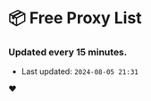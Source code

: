 # :package: Free Proxy List
### Updated every 15 minutes.

- Last updated: `2024-08-05 21:31`

:heart:
